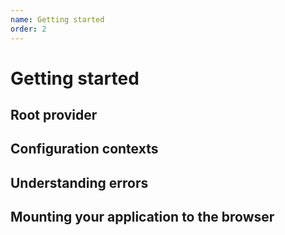 ```yaml
---
name: Getting started
order: 2
---
```

# Getting started

## Root provider

## Configuration contexts

## Understanding errors

## Mounting your application to the browser
